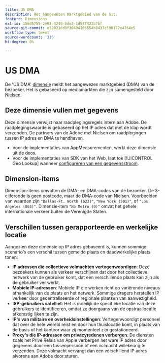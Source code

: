 ```yaml
---
title: US DMA
description: Het aangewezen marktgebied van de hit.
feature: Dimensions
exl-id: 156d5755-2e93-4240-bde3-1d537422b7bf
source-git-commit: e32821dd3f30404166554b8437c508172e4764e5
workflow-type: tm+mt
source-wordcount: '316'
ht-degree: 0%

---
```


# US DMA

De &#39;US DMA&#39; [dimensie](overview.md) meldt het aangewezen marktgebied (DMA) van de bezoeker. Het is gebaseerd op mediamarkten die zijn samengesteld door [Nielsen](https://www.nielsen.com/dma-regions/).

## Deze dimensie vullen met gegevens

Deze dimensie verwijst naar raadplegingsregels intern aan Adobe. De raadplegingswaarde is gebaseerd op het IP adres dat met de klap wordt verzonden. De partners van de Adobe met Nielsen om raadplegingen tussen IP adres en DMA te handhaven.

* Voor de implementaties van AppMeasurementen, werkt deze dimensie uit de doos.
* Voor de implementaties van SDK van het Web, laat toe [!UICONTROL Geo Lookup] wanneer [configureren van een gegevensstroom](https://experienceleague.adobe.com/docs/experience-platform/datastreams/configure.html).

## Dimension-items

Dimension-items omvatten de DMA- en DMA-codes van de bezoeker. De 3-cijfercode is geen postcode, maar de DMA-code van Nielsen. Voorbeelden van waarden zijn `"Dallas-Ft. Worth (623)"`, `"New York (501)"`, of `"Los Angeles (803)"`. Dimensie-item `"No Metro (0)"` omvat het gehele internationale verkeer buiten de Verenigde Staten.

## Verschillen tussen gerapporteerde en werkelijke locatie

Aangezien deze dimensie op IP adres gebaseerd is, kunnen sommige scenario&#39;s een verschil tussen gemelde plaats en daadwerkelijke plaats tonen:

* **IP adressen die collectieve volmachten vertegenwoordigen**: Deze bezoekers kunnen als verkeer verschijnen dat door het collectieve netwerk van de gebruiker komt, dat een verschillende plaats kan zijn als de gebruiker ver werkt.
* **Mobiele IP-adressen**: Mobiele IP die werken richt op variërende niveaus afhankelijk van de plaats en het netwerk. Sommige dragers herstellen IP verkeer door gecentraliseerde of regionale plaatsen van aanwezigheid.
* **ISP-gebruikers satelliet**: Het is moeilijk de specifieke locatie van deze gebruikers te identificeren, omdat ze doorgaans van de opstraallocatie afkomstig lijken te zijn.
* **IP&#39;s van militaire en overheidsinstellingen**: Vertegenwoordigt personeel dat over de hele wereld reist en door hun thuislocatie komt, in plaats van de basis of het kantoor waar zij momenteel zijn gestationeerd.
* **Proxy&#39;s die IP-adressen om privacyredenen verbergen**: De diensten zoals het Privé Relais van Apple verbergen het ware IP adres door gegevens door een tussenpersoon of een volmacht willekeurig te verzenden. Deze volmacht vervangt dan een verschillend IP adres alvorens aan Adobe door:sturen.
